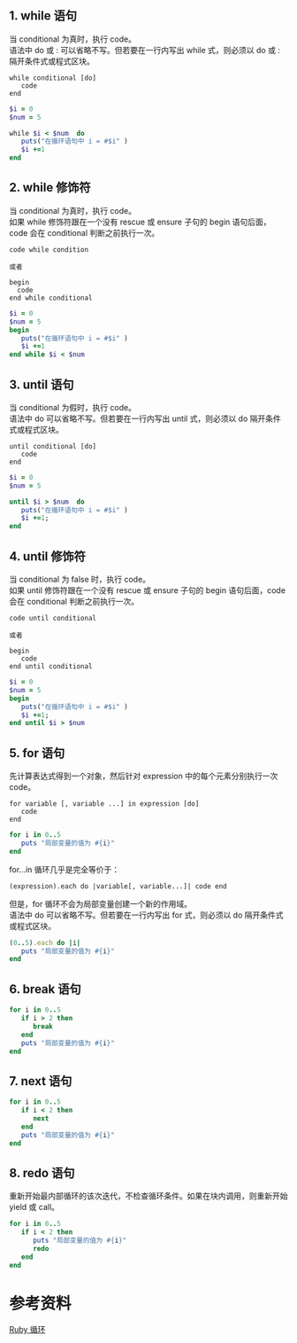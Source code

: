 ## 1. while 语句
当 conditional 为真时，执行 code。  
语法中 do 或 : 可以省略不写。但若要在一行内写出 while 式，则必须以 do 或 : 隔开条件式或程式区块。

    while conditional [do]
       code
    end
```ruby
$i = 0
$num = 5

while $i < $num  do
   puts("在循环语句中 i = #$i" )
   $i +=1
end
```

## 2. while 修饰符
当 conditional 为真时，执行 code。  
如果 while 修饰符跟在一个没有 rescue 或 ensure 子句的 begin 语句后面，code 会在 conditional 判断之前执行一次。

    code while condition

    或者

    begin
      code
    end while conditional
```ruby
$i = 0
$num = 5
begin
   puts("在循环语句中 i = #$i" )
   $i +=1
end while $i < $num
```

## 3. until 语句
当 conditional 为假时，执行 code。  
语法中 do 可以省略不写。但若要在一行内写出 until 式，则必须以 do 隔开条件式或程式区块。

    until conditional [do]
       code
    end
```ruby
$i = 0
$num = 5

until $i > $num  do
   puts("在循环语句中 i = #$i" )
   $i +=1;
end
```

## 4. until 修饰符
当 conditional 为 false 时，执行 code。  
如果 until 修饰符跟在一个没有 rescue 或 ensure 子句的 begin 语句后面，code 会在 conditional 判断之前执行一次。

    code until conditional

    或者

    begin
       code
    end until conditional
```ruby
$i = 0
$num = 5
begin
   puts("在循环语句中 i = #$i" )
   $i +=1;
end until $i > $num
```

## 5. for 语句
先计算表达式得到一个对象，然后针对 expression 中的每个元素分别执行一次 code。

    for variable [, variable ...] in expression [do]
       code
    end
```ruby
for i in 0..5
   puts "局部变量的值为 #{i}"
end
```
for...in 循环几乎是完全等价于：

    (expression).each do |variable[, variable...]| code end

但是，for 循环不会为局部变量创建一个新的作用域。  
语法中 do 可以省略不写。但若要在一行内写出 for 式，则必须以 do 隔开条件式或程式区块。
```ruby
(0..5).each do |i|
   puts "局部变量的值为 #{i}"
end
```

## 6. break 语句
```ruby
for i in 0..5
   if i > 2 then
      break
   end
   puts "局部变量的值为 #{i}"
end
```

## 7. next 语句
```ruby
for i in 0..5
   if i < 2 then
      next
   end
   puts "局部变量的值为 #{i}"
end
```

## 8. redo 语句
重新开始最内部循环的该次迭代，不检查循环条件。如果在块内调用，则重新开始 yield 或 call。
```ruby
for i in 0..5
   if i < 2 then
      puts "局部变量的值为 #{i}"
      redo
   end
end
```

# 参考资料
[Ruby 循环](http://www.runoob.com/ruby/ruby-loop.html)
